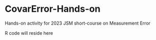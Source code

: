 # CovarError-Hands-on
Hands-on activity for 2023 JSM short-course on Measurement Error

R code will reside here
